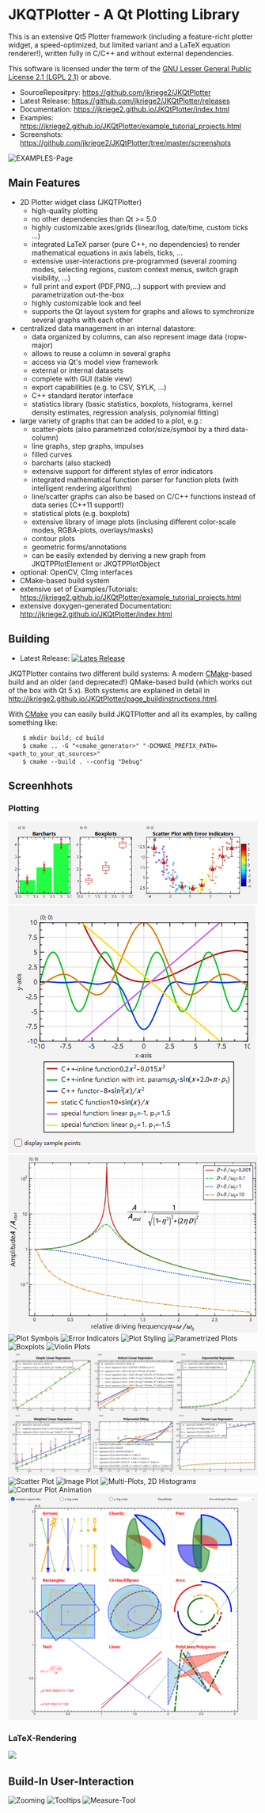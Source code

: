 # JKQTPlotter - A Qt Plotting Library
This is an extensive Qt5 Plotter framework (including a feature-richt plotter widget, a speed-optimized, but limited variant and a LaTeX equation renderer!), written fully in C/C++ and without external dependencies.

This software is licensed under the term of the [GNU Lesser General Public License 2.1 
(LGPL 2.1)](./LICENSE) or above. 

* SourceRepositpry: https://github.com/jkriege2/JKQtPlotter
* Latest Release: https://github.com/jkriege2/JKQtPlotter/releases
* Documentation: https://jkriege2.github.io/JKQtPlotter/index.html
* Examples: https://jkriege2.github.io/JKQtPlotter/example_tutorial_projects.html
* Screenshots: https://github.com/jkriege2/JKQtPlotter/tree/master/screenshots

![EXAMPLES-Page](https://raw.githubusercontent.com/jkriege2/JKQtPlotter/master/screenshots/examplesbanner.png)

## Main Features
- 2D Plotter widget class (JKQTPlotter)
  - high-quality plotting
  - no other dependencies than Qt >= 5.0
  - highly customizable axes/grids (linear/log, date/time, custom ticks ...)
  - integrated LaTeX parser (pure C++, no dependencies) to render mathematical equations in axis labels, ticks, ...
  - extensive user-interactions pre-programmed (several zooming modes, selecting regions, custom context menus, switch graph visibility, ...)
  - full print and export (PDF,PNG,...) support with preview and parametrization out-the-box
  - highly customizable look and feel
  - supports the Qt layout system for graphs and allows to symchronize several graphs with each other
- centralized data management in an internal datastore:
  - data organized by columns, can also represent image data (ropw-major)
  - allows to reuse a column in several graphs
  - access via Qt's model view framework
  - external or internal datasets
  - complete with GUI (table view)
  - export capabilities (e.g. to CSV, SYLK, ...)
  - C++ standard iterator interface
  - statistics library (basic statistics, boxplots, histograms, kernel density estimates, regression analysis, polynomial fitting)
- large variety of graphs that can be added to a plot, e.g.:
  - scatter-plots (also parametrized color/size/symbol by a third data-column)
  - line graphs, step graphs, impulses
  - filled curves
  - barcharts (also stacked)
  - extensive support for different styles of error indicators
  - integrated mathematical function parser for function plots (with intelligent rendering algorithm)
  - line/scatter graphs can also be based on C/C++ functions instead of data series (C++11 support!)
  - statistical plots (e.g. boxplots)
  - extensive library of image plots (inclusing different color-scale modes, RGBA-plots, overlays/masks)
  - contour plots
  - geometric forms/annotations
  - can be easily extended by deriving a new graph from JKQTPPlotElement or JKQTPPlotObject
- optional: OpenCV, CImg interfaces
- CMake-based build system
- extensive set of Examples/Tutorials: https://jkriege2.github.io/JKQtPlotter/example_tutorial_projects.html
- extensive doxygen-generated Documentation: http://jkriege2.github.io/JKQtPlotter/index.html

## Building

* Latest Release: [![Lates Release](https://img.shields.io/github/v/release/jkriege2/JKQtPlotter)](https://github.com/jkriege2/JKQtPlotter/releases)

JKQTPlotter contains two different build systems: A modern [CMake](https://cmake.org/)-based build and an older (and deprecated!) QMake-based build (which works out of the box with Qt 5.x). Both systems are explained in detail in http://jkriege2.github.io/JKQtPlotter/page_buildinstructions.html.


With [CMake](https://cmake.org/) you can easily build JKQTPlotter and all its examples, by calling something like:
```
    $ mkdir build; cd build
    $ cmake .. -G "<cmake_generator>" "-DCMAKE_PREFIX_PATH=<path_to_your_qt_sources>"
    $ cmake --build . --config "Debug"
```

## Screenhhots

### Plotting

![Diverse Plots](https://raw.githubusercontent.com/jkriege2/JKQtPlotter/master/screenshots/datastore_groupedstat.png)
![Function Plotting](https://raw.githubusercontent.com/jkriege2/JKQtPlotter/master/screenshots/functionplot.png)
![Log-Axes](https://raw.githubusercontent.com/jkriege2/JKQtPlotter/master/screenshots/logaxes.png)
![Plot Symbols](https://raw.githubusercontent.com/jkriege2/JKQtPlotter/master/screenshots/symbols_and_styles.png)
![Error Indicators](https://raw.githubusercontent.com/jkriege2/JKQtPlotter/master/screenshots/errorbarstyles.png)
![Plot Styling](https://raw.githubusercontent.com/jkriege2/JKQtPlotter/master/screenshots/stylesbanner.png)
![Parametrized Plots](https://raw.githubusercontent.com/jkriege2/JKQtPlotter/master/screenshots/paramscatterplot.png)
![Boxplots](https://raw.githubusercontent.com/jkriege2/JKQtPlotter/master/screenshots/test_styledboxplot.png)
![Violin Plots](https://raw.githubusercontent.com/jkriege2/JKQtPlotter/master/screenshots/violinplot_vert.png)
![Statistics Library](https://raw.githubusercontent.com/jkriege2/JKQtPlotter/master/screenshots/datastore_regression.png)
![Scatter Plot](https://raw.githubusercontent.com/jkriege2/JKQtPlotter/master/screenshots/paramscatterplot_image.png)
![Image Plot](https://raw.githubusercontent.com/jkriege2/JKQtPlotter/master/screenshots/imageplot_modifier.png)
![Multi-Plots, 2D Histograms](https://raw.githubusercontent.com/jkriege2/JKQtPlotter/master/screenshots/datastore_statistics_2d_histcontour.png)
![Contour Plot Animation](https://raw.githubusercontent.com/jkriege2/JKQtPlotter/master/screenshots/contourplot_animated.gif)
![Geometric Plots](https://raw.githubusercontent.com/jkriege2/JKQtPlotter/master/screenshots/geometric.png)

### LaTeX-Rendering
![](https://raw.githubusercontent.com/jkriege2/JKQtPlotter/master/screenshots/mscreen_schroedinger.png)

## Build-In User-Interaction
![Zooming](https://raw.githubusercontent.com/jkriege2/JKQtPlotter/master/doc/images/zoomin_mouse_contextmenu.gif)
![Tooltips](https://raw.githubusercontent.com/jkriege2/JKQtPlotter/master/doc/images/tooltiptool.gif)
![Measure-Tool](https://raw.githubusercontent.com/jkriege2/JKQtPlotter/master/doc/images/rulertool.gif)
